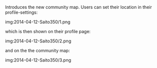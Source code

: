 <!--
title: Saito 3.5 released
template: whats-new
date: 2014-04-12
-->

Introduces the new community map. Users can set their location in their profile-settings:

img:2014-04-12-Saito350/1.png

which is then shown on their profile page:

img:2014-04-12-Saito350/2.png


and on the the community map:

img:2014-04-12-Saito350/3.png